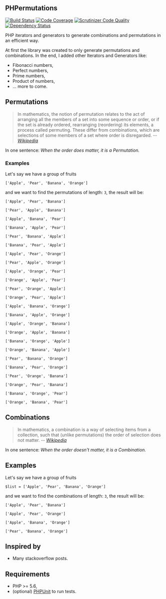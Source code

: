## PHPermutations
[![Build Status](https://travis-ci.org/drupol/phpermutations.svg?branch=master)](https://travis-ci.org/drupol/phpermutations) [![Code Coverage](https://scrutinizer-ci.com/g/drupol/phpermutations/badges/coverage.png?b=master)](https://scrutinizer-ci.com/g/drupol/phpermutations/?branch=master) [![Scrutinizer Code Quality](https://scrutinizer-ci.com/g/drupol/phpermutations/badges/quality-score.png?b=master)](https://scrutinizer-ci.com/g/drupol/phpermutations/?branch=master) [![Dependency Status](https://www.versioneye.com/user/projects/58551f4d4d6466004c28cc8f/badge.svg?style=flat-square)](https://www.versioneye.com/user/projects/58551f4d4d6466004c28cc8f)

PHP iterators and generators to generate combinations and permutations in an efficient way.

At first the library was created to only generate permutations and combinations.
In the end, I added other Iterators and Generators like:
* Fibonacci numbers,
* Perfect numbers,
* Prime numbers,
* Product of numbers,
* ... more to come.

## Permutations

> In mathematics, the notion of permutation relates to the act of arranging all the members of a set into some sequence
> or order, or if the set is already ordered, rearranging (reordering) its elements, a process called permuting.
> These differ from combinations, which are selections of some members of a set where order is disregarded.
>  -- [_Wikipedia_](https://en.wikipedia.org/wiki/Permutation)

In one sentence: _When the order does matter, it is a Permutation._

### Examples

Let's say we have a group of fruits

`['Apple', 'Pear', 'Banana', 'Orange']`

and we want to find the permutations of length: `3`, the result will be:

`['Apple', 'Pear', 'Banana']`

`['Pear', 'Apple', 'Banana']`

`['Apple', 'Banana', 'Pear']`

`['Banana', 'Apple', 'Pear']`

`['Pear', 'Banana', 'Apple']`

`['Banana', 'Pear', 'Apple']`

`['Apple', 'Pear', 'Orange']`

`['Pear', 'Apple', 'Orange']`

`['Apple', 'Orange', 'Pear']`

`['Orange', 'Apple', 'Pear']`

`['Pear', 'Orange', 'Apple']`

`['Orange', 'Pear', 'Apple']`

`['Apple', 'Banana', 'Orange']`

`['Banana', 'Apple', 'Orange']`

`['Apple', 'Orange', 'Banana']`

`['Orange', 'Apple', 'Banana']`

`['Banana', 'Orange', 'Apple']`

`['Orange', 'Banana', 'Apple']`

`['Pear', 'Banana', 'Orange']`

`['Banana', 'Pear', 'Orange']`

`['Pear', 'Orange', 'Banana']`

`['Orange', 'Pear', 'Banana']`

`['Banana', 'Orange', 'Pear']`

`['Orange', 'Banana', 'Pear']`

## Combinations

> In mathematics, a combination is a way of selecting items from a collection, such that (unlike permutations) the order
> of selection does not matter.
>  -- [_Wikipedia_](https://en.wikipedia.org/wiki/Combination)

In one sentence: _When the order doesn't matter, it is a Combination._

## Examples

Let's say we have a group of fruits

`$list = ['Apple', 'Pear', 'Banana', 'Orange']`

and we want to find the combinations of length: `3`, the result will be:

`['Apple', 'Pear', 'Banana']`

`['Apple', 'Pear', 'Orange']`

`['Apple', 'Banana', 'Orange']`

`['Pear', 'Banana', 'Orange']`

## Inspired by

* Many stackoverflow posts.

## Requirements

* PHP >= 5.6,
* (optional) [PHPUnit](https://phpunit.de/) to run tests.
